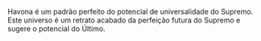 ﻿Havona é um padrão perfeito do potencial de universalidade do Supremo. Este universo é um retrato acabado da perfeição futura do Supremo e sugere o  potencial do Último.